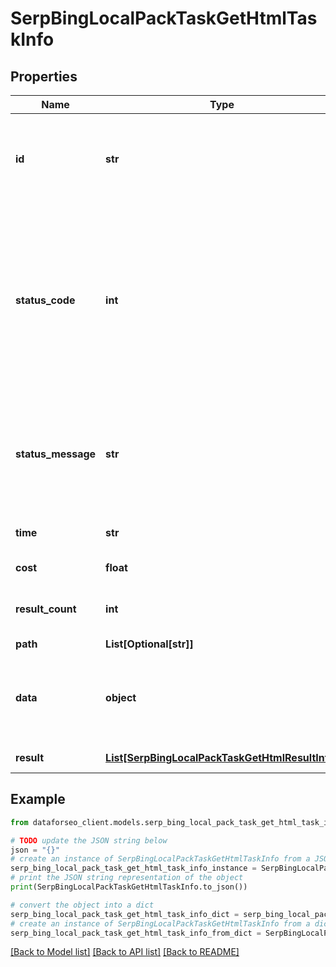 # SerpBingLocalPackTaskGetHtmlTaskInfo


## Properties

Name | Type | Description | Notes
------------ | ------------- | ------------- | -------------
**id** | **str** | task identifier unique task identifier in our system in the UUID format | [optional] 
**status_code** | **int** | status code of the task generated by DataForSEO, can be within the following range: 10000-60000 you can find the full list of the response codes here | [optional] 
**status_message** | **str** | informational message of the task you can find the full list of general informational messages here | [optional] 
**time** | **str** | execution time, seconds | [optional] 
**cost** | **float** | total tasks cost, USD | [optional] 
**result_count** | **int** | number of elements in the result array | [optional] 
**path** | **List[Optional[str]]** | URL path | [optional] 
**data** | **object** | contains the same parameters that you specified in the POST request | [optional] 
**result** | [**List[SerpBingLocalPackTaskGetHtmlResultInfo]**](SerpBingLocalPackTaskGetHtmlResultInfo.md) | array of results | [optional] 

## Example

```python
from dataforseo_client.models.serp_bing_local_pack_task_get_html_task_info import SerpBingLocalPackTaskGetHtmlTaskInfo

# TODO update the JSON string below
json = "{}"
# create an instance of SerpBingLocalPackTaskGetHtmlTaskInfo from a JSON string
serp_bing_local_pack_task_get_html_task_info_instance = SerpBingLocalPackTaskGetHtmlTaskInfo.from_json(json)
# print the JSON string representation of the object
print(SerpBingLocalPackTaskGetHtmlTaskInfo.to_json())

# convert the object into a dict
serp_bing_local_pack_task_get_html_task_info_dict = serp_bing_local_pack_task_get_html_task_info_instance.to_dict()
# create an instance of SerpBingLocalPackTaskGetHtmlTaskInfo from a dict
serp_bing_local_pack_task_get_html_task_info_from_dict = SerpBingLocalPackTaskGetHtmlTaskInfo.from_dict(serp_bing_local_pack_task_get_html_task_info_dict)
```
[[Back to Model list]](../README.md#documentation-for-models) [[Back to API list]](../README.md#documentation-for-api-endpoints) [[Back to README]](../README.md)


